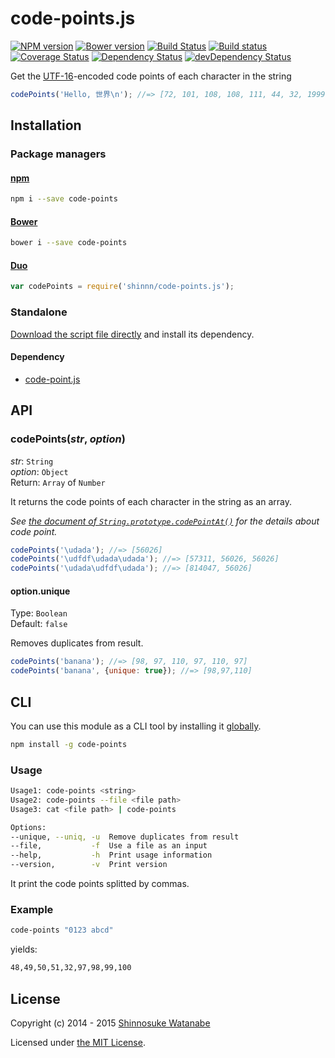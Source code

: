 # code-points.js

[![NPM version](https://img.shields.io/npm/v/code-points.svg)](https://www.npmjs.com/package/code-points)
[![Bower version](https://img.shields.io/bower/v/code-points.svg)](https://github.com/shinnn/code-points.js/releases)
[![Build Status](https://travis-ci.org/shinnn/code-points.js.svg?branch=master)](https://travis-ci.org/shinnn/code-points.js)
[![Build status](https://ci.appveyor.com/api/projects/status/rojbdyosyc3055ct?svg=true)](https://ci.appveyor.com/project/ShinnosukeWatanabe/code-points-js)
[![Coverage Status](https://img.shields.io/coveralls/shinnn/code-points.js.svg?label=cov)](https://coveralls.io/r/shinnn/code-points.js)
[![Dependency Status](https://img.shields.io/david/shinnn/code-points.js.svg?label=deps)](https://david-dm.org/shinnn/code-points.js)
[![devDependency Status](https://img.shields.io/david/dev/shinnn/code-points.js.svg?label=devDeps)](https://david-dm.org/shinnn/code-points.js#info=devDependencies)

Get the [UTF-16](http://wikipedia.org/wiki/UTF-16)-encoded code points of each character in the string

```javascript
codePoints('Hello, 世界\n'); //=> [72, 101, 108, 108, 111, 44, 32, 19990, 30028]
```

## Installation

### Package managers

#### [npm](https://www.npmjs.com/) 

```sh
npm i --save code-points
```

#### [Bower](http://bower.io/) 

```sh
bower i --save code-points
```

#### [Duo](http://duojs.org/)

```javascript
var codePoints = require('shinnn/code-points.js');
```

### Standalone

[Download the script file directly](https://raw.githubusercontent.com/shinnn/code-points.js/master/dist/code-points.js) and install its dependency.

#### Dependency

* [code-point.js](https://github.com/shinnn/code-point.js)

## API

### codePoints(*str*, *option*)

*str*: `String`  
*option*: `Object`  
Return: `Array` of `Number`

It returns the code points of each character in the string as an array.

*See [the document of `String.prototype.codePointAt()`](http://people.mozilla.org/~jorendorff/es6-draft.html#sec-string.prototype.codepointat) for the details about code point.*

```javascript
codePoints('\udada'); //=> [56026]
codePoints('\udfdf\udada\udada'); //=> [57311, 56026, 56026]
codePoints('\udada\udfdf\udada'); //=> [814047, 56026]
```

#### option.unique

Type: `Boolean`  
Default: `false`

Removes duplicates from result.

```javascript
codePoints('banana'); //=> [98, 97, 110, 97, 110, 97]
codePoints('banana', {unique: true}); //=> [98,97,110]
```

## CLI

You can use this module as a CLI tool by installing it [globally](https://docs.npmjs.com/files/folders#global-installation).

```sh
npm install -g code-points
```

### Usage

```sh
Usage1: code-points <string>
Usage2: code-points --file <file path>
Usage3: cat <file path> | code-points

Options:
--unique, --uniq, -u  Remove duplicates from result
--file,           -f  Use a file as an input
--help,           -h  Print usage information
--version,        -v  Print version
```

It print the code points splitted by commas.

### Example

```sh
code-points "0123 abcd"
```

yields:

```sh
48,49,50,51,32,97,98,99,100
```

## License

Copyright (c) 2014 - 2015 [Shinnosuke Watanabe](https://github.com/shinnn)

Licensed under [the MIT License](https://github.com/shinnn/code-points/blob/master/LICENSE).
